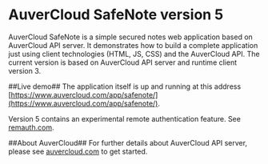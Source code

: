 AuverCloud SafeNote version 5
===

AuverCloud SafeNote is a simple secured notes web application based on AuverCloud API server. 
It demonstrates how to build a complete application just using client technologies (HTML, JS, CSS) and the AuverCloud API.
The current version is based on AuverCloud API server and runtime client version 3.  

##Live demo##
The application itself is up and running at this address [https://www.auvercloud.com/app/safenote/](https://www.auvercloud.com/app/safenote/).

Version 5 contains an experimental remote authentication feature. See [remauth.com](https://remauth.com).

##About AuverCloud##
For further details about AuverCloud API server, please see [auvercloud.com](https://www.auvercloud.com) to get started.
